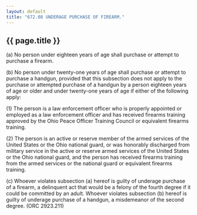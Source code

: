 ```yaml
---
layout: default 
title: "672.08 UNDERAGE PURCHASE OF FIREARM."
---
```


{{ page.title }}
----------------

​(a) No person under eighteen years of age shall purchase or attempt to
purchase a firearm.

​(b) No person under twenty-one years of age shall purchase or attempt
to purchase a handgun, provided that this subsection does not apply to
the purchase or attempted purchase of a handgun by a person eighteen
years of age or older and under twenty-one years of age if either of the
following apply:

​(1) The person is a law enforcement officer who is properly appointed
or employed as a law enforcement officer and has received firearms
training approved by the Ohio Peace Officer Training Council or
equivalent firearms training.

​(2) The person is an active or reserve member of the armed services of
the United States or the Ohio national guard, or was honorably
discharged from military service in the active or reserve armed services
of the United States or the Ohio national guard, and the person has
received firearms training from the armed services or the national guard
or equivalent firearms training.

​(c) Whoever violates subsection (a) hereof is guilty of underage
purchase of a firearm, a delinquent act that would be a felony of the
fourth degree if it could be committed by an adult. Whoever violates
subsection (b) hereof is guilty of underage purchase of a handgun, a
misdemeanor of the second degree. (ORC 2923.211)

